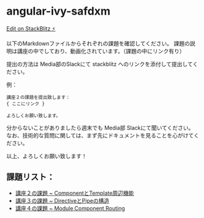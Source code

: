 # angular-ivy-safdxm

[Edit on StackBlitz ⚡️](https://stackblitz.com/edit/angular-ivy-safdxm)

以下のMarkdownファイルからそれぞれの課題を確認してください。
課題の説明は講座の中でしており、動画化されています。（課題の中にリンク有り）

提出の方法は Media部のSlackにて stackblitz へのリンクを添付して提出してください。

例：
```
講座２の課題を提出致します：
{ ここにリンク }

よろしくお願い致します。
```

分からないことがありましたら週末でも Media部 Slackにて聞いてください。
なお、技術的な質問に関しては、まず先にドキュメントを見ることを心がけてください。

以上、よろしくお願い致します！

## 課題リスト：
* [講座２の課題 ~ ComponentとTemplate周辺機能](./kadai/1.md)
* [講座３の課題 ~ DirectiveとPipeの構造](./kadai/2.md)
* [講座４の課題 ~ Module,Component,Routing](./kadai/3.md)